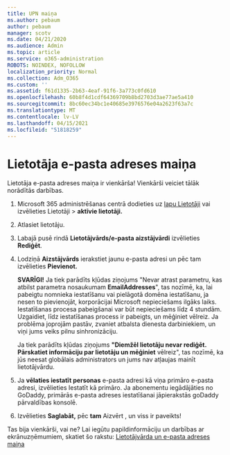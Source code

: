 ```yaml
---
title: UPN maiņa
ms.author: pebaum
author: pebaum
manager: scotv
ms.date: 04/21/2020
ms.audience: Admin
ms.topic: article
ms.service: o365-administration
ROBOTS: NOINDEX, NOFOLLOW
localization_priority: Normal
ms.collection: Adm_O365
ms.custom: ''
ms.assetid: f61d1335-2b63-4eaf-91f6-3a773c0fd610
ms.openlocfilehash: 60b8f4d1cdf64369709b8bd2703d3ae77ae5a410
ms.sourcegitcommit: 8bc60ec34bc1e40685e3976576e04a2623f63a7c
ms.translationtype: MT
ms.contentlocale: lv-LV
ms.lasthandoff: 04/15/2021
ms.locfileid: "51818259"
---
```

# <a name="change-a-users-email-address"></a>Lietotāja e-pasta adreses maiņa

Lietotāja e-pasta adreses maiņa ir vienkārša! Vienkārši veiciet tālāk norādītās darbības.
  
1. Microsoft 365 administrēšanas centrā dodieties uz [lapu Lietotāji](https://go.microsoft.com/fwlink/p/?linkid=834822) vai izvēlieties Lietotāji  \> **aktīvie lietotāji.**
    
2. Atlasiet lietotāju.
    
3. Labajā pusē rindā **Lietotājvārds/e-pasta aizstājvārdi** izvēlieties **Rediģēt**.
    
4. Lodziņā **Aizstājvārds** ierakstiet jaunu e-pasta adresi un pēc tam izvēlieties **Pievienot.**
    
    **SVARĪGI!** Ja tiek parādīts kļūdas ziņojums "Nevar atrast parametru, kas atbilst parametra nosaukumam **EmailAddresses**", tas nozīmē, ka, lai pabeigtu nomnieka iestatīšanu vai pielāgotā domēna iestatīšanu, ja nesen to pievienojāt, korporācijai Microsoft nepieciešams ilgāks laiks. Iestatīšanas procesa pabeigšanai var būt nepieciešams līdz 4 stundām. Uzgaidiet, līdz iestatīšanas process ir pabeigts, un mēģiniet vēlreiz. Ja problēma joprojām pastāv, zvaniet atbalsta dienesta darbiniekiem, un viņi jums veiks pilnu sinhronizāciju.
    
    Ja tiek parādīts kļūdas ziņojums **"Diemžēl lietotāju nevar rediģēt. Pārskatiet informāciju par lietotāju un mēģiniet** vēlreiz", tas nozīmē, ka jūs neesat globālais administrators un jums nav atļaujas mainīt lietotājvārdu.
    
5. Ja **vēlaties iestatīt personas** e-pasta adresi kā viņa primāro e-pasta adresi, izvēlieties Iestatīt kā primāro. Ja abonementu iegādājāties no GoDaddy, primārās e-pasta adreses iestatīšanai jāpierakstās goDaddy pārvaldības konsolē. 
    
6. Izvēlieties **Saglabāt,** pēc **tam** Aizvērt , un viss ir paveikts!
    
Tas bija vienkārši, vai ne? Lai iegūtu papildinformāciju un darbības ar ekrānuzņēmumiem, skatiet šo rakstu: [Lietotājvārda un e-pasta adreses maiņa](https://docs.microsoft.com/microsoft-365/admin/add-users/change-a-user-name-and-email-address)
  

